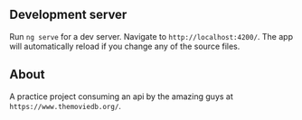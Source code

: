 
## Development server

Run `ng serve` for a dev server. Navigate to `http://localhost:4200/`. The app will automatically reload if you change any of the source files.

## About
A practice project consuming an api by the amazing guys at `https://www.themoviedb.org/`.
